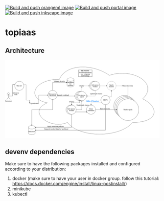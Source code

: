 [![Build and push orangeml image](https://github.com/Top-iaas/topiaas/actions/workflows/BuildPublishOrangeML.yml/badge.svg)](https://github.com/Top-iaas/topiaas/actions/workflows/BuildPublishOrangeML.yml)
[![Build and push portal image](https://github.com/Top-iaas/topiaas/actions/workflows/BuildPublishPortal.yml/badge.svg)](https://github.com/Top-iaas/topiaas/actions/workflows/BuildPublishPortal.yml)
[![Build and push inkscape image](https://github.com/Top-iaas/topiaas/actions/workflows/BuildPublishInkspace.yml/badge.svg)](https://github.com/Top-iaas/topiaas/actions/workflows/BuildPublishInkspace.yml)
# topiaas
## Architecture

![](./assets/Architecture.png)

## devenv dependencies 

Make sure to have the following packages installed and configured according to your distribution: 

1. docker (make sure to have your user in docker group. follow this tutorial: https://docs.docker.com/engine/install/linux-postinstall/)
2. minikube 
3. kubectl 

